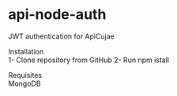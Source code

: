 # api-node-auth
JWT authentication for ApiCujae 

Installation  
1- Clone repository from GitHub
2- Run npm istall 

Requisites  
MongoDB
